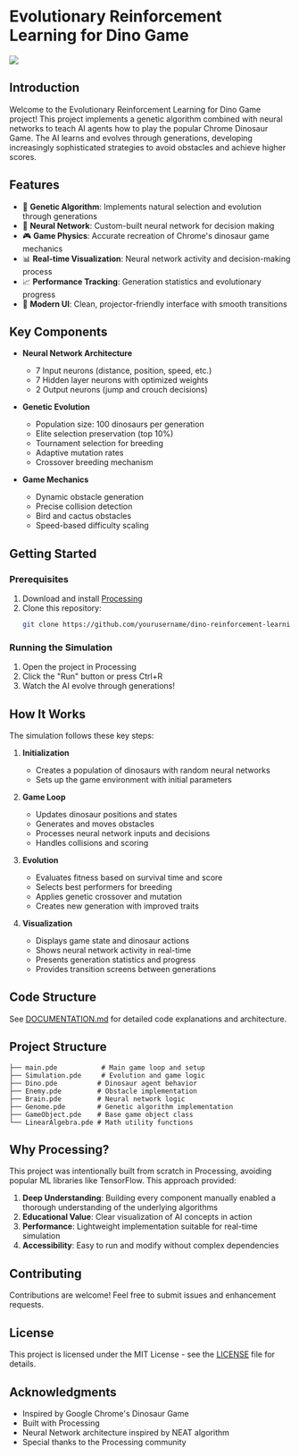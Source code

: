 # Evolutionary Reinforcement Learning for Dino Game

<img src="https://i.imgur.com/5PfGc6h.png" />

## Introduction

Welcome to the Evolutionary Reinforcement Learning for Dino Game project! This project implements a genetic algorithm combined with neural networks to teach AI agents how to play the popular Chrome Dinosaur Game. The AI learns and evolves through generations, developing increasingly sophisticated strategies to avoid obstacles and achieve higher scores.

## Features

- 🧬 **Genetic Algorithm**: Implements natural selection and evolution through generations
- 🧠 **Neural Network**: Custom-built neural network for decision making
- 🎮 **Game Physics**: Accurate recreation of Chrome's dinosaur game mechanics
- 📊 **Real-time Visualization**: Neural network activity and decision-making process
- 📈 **Performance Tracking**: Generation statistics and evolutionary progress
- 🎨 **Modern UI**: Clean, projector-friendly interface with smooth transitions

## Key Components

- **Neural Network Architecture**
  - 7 Input neurons (distance, position, speed, etc.)
  - 7 Hidden layer neurons with optimized weights
  - 2 Output neurons (jump and crouch decisions)

- **Genetic Evolution**
  - Population size: 100 dinosaurs per generation
  - Elite selection preservation (top 10%)
  - Tournament selection for breeding
  - Adaptive mutation rates
  - Crossover breeding mechanism

- **Game Mechanics**
  - Dynamic obstacle generation
  - Precise collision detection
  - Bird and cactus obstacles
  - Speed-based difficulty scaling

## Getting Started

### Prerequisites
1. Download and install [Processing](https://processing.org/)
2. Clone this repository:
   ```bash
   git clone https://github.com/yourusername/dino-reinforcement-learning.git
   ```

### Running the Simulation
1. Open the project in Processing
2. Click the "Run" button or press Ctrl+R
3. Watch the AI evolve through generations!

## How It Works

The simulation follows these key steps:

1. **Initialization**
   - Creates a population of dinosaurs with random neural networks
   - Sets up the game environment with initial parameters

2. **Game Loop**
   - Updates dinosaur positions and states
   - Generates and moves obstacles
   - Processes neural network inputs and decisions
   - Handles collisions and scoring

3. **Evolution**
   - Evaluates fitness based on survival time and score
   - Selects best performers for breeding
   - Applies genetic crossover and mutation
   - Creates new generation with improved traits

4. **Visualization**
   - Displays game state and dinosaur actions
   - Shows neural network activity in real-time
   - Presents generation statistics and progress
   - Provides transition screens between generations

## Code Structure

See [DOCUMENTATION.md](DOCUMENTATION.md) for detailed code explanations and architecture.

## Project Structure
```
├── main.pde           # Main game loop and setup
├── Simulation.pde     # Evolution and game logic
├── Dino.pde          # Dinosaur agent behavior
├── Enemy.pde         # Obstacle implementation
├── Brain.pde         # Neural network logic
├── Genome.pde        # Genetic algorithm implementation
├── GameObject.pde    # Base game object class
└── LinearAlgebra.pde # Math utility functions
```

## Why Processing?

This project was intentionally built from scratch in Processing, avoiding popular ML libraries like TensorFlow. This approach provided:

1. **Deep Understanding**: Building every component manually enabled a thorough understanding of the underlying algorithms
2. **Educational Value**: Clear visualization of AI concepts in action
3. **Performance**: Lightweight implementation suitable for real-time simulation
4. **Accessibility**: Easy to run and modify without complex dependencies

## Contributing

Contributions are welcome! Feel free to submit issues and enhancement requests.

## License

This project is licensed under the MIT License - see the [LICENSE](LICENSE) file for details.

## Acknowledgments

- Inspired by Google Chrome's Dinosaur Game
- Built with Processing
- Neural Network architecture inspired by NEAT algorithm
- Special thanks to the Processing community

